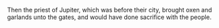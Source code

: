 Then the priest of Jupiter, which was before their city, brought oxen and garlands unto the gates, and would have done sacrifice with the people.
